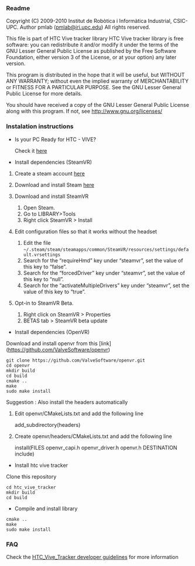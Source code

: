### Readme

Copyright (C) 2009-2010 Institut de Robòtica i Informàtica Industrial, CSIC-UPC.
Author pmlab (pmlab@iri.upc.edu)
All rights reserved.

This file is part of HTC Vive tracker library
HTC Vive tracker library is free software: you can redistribute it and/or modify
it under the terms of the GNU Lesser General Public License as published by
the Free Software Foundation, either version 3 of the License, or
at your option) any later version.

This program is distributed in the hope that it will be useful,
but WITHOUT ANY WARRANTY; without even the implied warranty of
MERCHANTABILITY or FITNESS FOR A PARTICULAR PURPOSE.  See the
GNU Lesser General Public License for more details.

You should have received a copy of the GNU Lesser General Public License
along with this program.  If not, see <http://www.gnu.org/licenses/>


### Instalation instructions

* Is your PC Ready for HTC - VIVE? 

    Check it [here](https://www.vive.com/us/ready/)

* Install dependencies (SteamVR)

1. Create a steam account [here](https://store.steampowered.com/join/?)
2. Download and install Steam [here](https://store.steampowered.com/about/)
3. Download and install SteamVR

    1. Open Steam.
    2. Go to LIBRARY>Tools
    3. Right click SteamVR > Install
    
4. Edit configuration files so that it works without the headset

    1. Edit the file ``` ~/.steam/steam/steamapps/common/SteamVR/resources/settings/default.vrsettings ``` 
    2. Search for the “requireHmd” key under “steamvr”, set the value of this key to “false”.
    3. Search for the “forcedDriver” key under “steamvr”, set the value of this key to “null”.
    4. Search for the “activateMultipleDrivers” key under “steamvr”, set the value of this key to “true”.
5. Opt-in to SteamVR Beta.

    1. Right click on SteamVR > Properties
    2. BETAS tab > SteamVR beta update
    
* Install dependencies (OpenVR)

Download and install openvr from this [link] (https://github.com/ValveSoftware/openvr)


```
git clone https://github.com/ValveSoftware/openvr.git
cd openvr
mkdir build
cd build
cmake ..
make
sudo make install
```

Suggestion : Also install the headers automatically

1. Edit openvr/CMakeLists.txt and add the following line

    add_subdirectory(headers)   
2. Create openvr/headers/CMakeLists.txt and add the following line

    install(FILES openvr_capi.h openvr_driver.h openvr.h DESTINATION include)


* Install htc vive tracker


Clone this repository 

```
cd htc_vive_tracker
mkdir build
cd build
```

* Compile and install library


```
cmake ..
make
sudo make install
```

### FAQ

Check the [HTC_Vive_Tracker developer guidelines](https://dl.vive.com/Tracker/Guideline/HTC_Vive_Tracker(2018)_Developer+Guidelines_v1.0.pdf) for more information 
